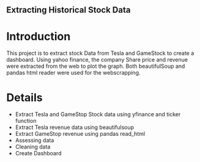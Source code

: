 ## Extracting Historical Stock Data

# Introduction
This project is to extract stock Data from Tesla and GameStock to create a dashboard.
Using yahoo finance, the company Share price and revenue were extracted from the web to plot the graph.
Both beautifulSoup and pandas html reader were used for the webscrapping.

# Details
- Extract Tesla and GameStop Stock data using yfinance and ticker function
- Extract Tesla revenue data using beautifulsoup
- Extract GameStop revenue using pandas read_html
- Assessing data
- Cleaning data
- Create Dashboard
